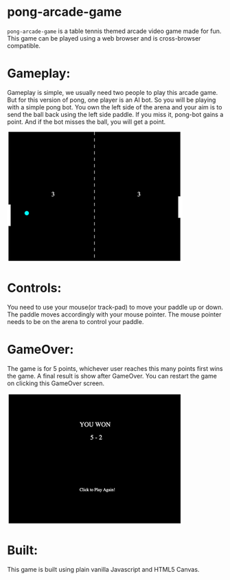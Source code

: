 # pong-arcade-game
`pong-arcade-game` is a table tennis themed arcade video game made for fun. This game can be played using a web browser and is cross-browser compatible.

# Gameplay:
Gameplay is simple, we usually need two people to play this arcade game. But for this version of pong, one player is an AI bot. So you will be playing with a simple pong bot.
You own the left side of the arena and your aim is to send the ball back using the left side paddle. If you miss it, pong-bot gains a point. And if the bot misses the ball, you will get a point.

![Gameplay image](assets/Gameplay.png) 


# Controls:
You need to use your mouse(or track-pad) to move your paddle up or down. The paddle moves accordingly with your mouse pointer. The mouse pointer needs to be on the arena to control your paddle.

# GameOver:
The game is for 5 points, whichever user reaches this many points first wins the game. A final result is show after GameOver. You can restart the game on clicking this GameOver screen.

![GameOver image](assets/GameOver.png) 

# Built:
This game is built using plain vanilla Javascript and HTML5 Canvas. 
